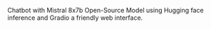 Chatbot with Mistral 8x7b Open-Source Model using Hugging face inference and Gradio a friendly web interface.
